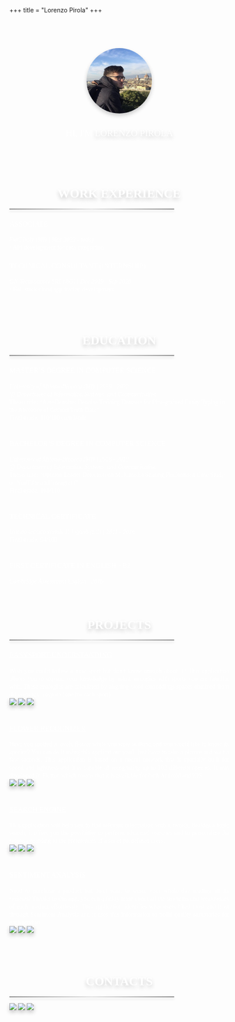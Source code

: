 +++
title = "Lorenzo Pirola"
+++
<style>
@import url('https://fonts.googleapis.com/css2?family=Roboto+Mono:ital,wght@0,300;0,400;0,500;0,600;0,700;1,400&display=swap');
</style>

<br>
<br>
<br>
<p align="center">
  <img style="box-shadow: 0 5px 10px rgb(0 0 0 / 0.2); width: 150px; height: 150px; border-radius: 50%;" src="avatar.jpg"/>
  <h2 class="pl-3 pr-3" style="text-align: center;"><span style="font-family:Roboto Mono; font-weight:300; color:white;">HI, I'M</span> <span style="font-family:Roboto Mono; font-weight:400; color:white; text-shadow: 0 5px 10px rgb(0 0 0 / 0.2);">LORENZO PIROLA</span></h2>
</p>
<br>
<br>
<br>


<a id="experience" style="text-decoration: none; top: -120px; display: block; position: relative; visibility: hidden;" ></a>
  <h1 style="text-align: center; text-shadow: 0 5px 10px rgb(0 0 0 / 0.2);">
    <span style="font-family:Roboto Mono; font-weight:600; color:white;">WORK EXPERIENCE</span>
  </h1>

<hr width="75%" style="
border: 0;
    height: 1px;
    box-shadow: 0 5px 5px rgb(0 0 0 / 0.2);
    background-image: linear-gradient(to right, rgba(255, 255, 255, 0), rgba(255, 255, 255, 0.75), rgba(255, 255, 255, 0));">


<div class="pl-3 pr-3 pt-2">
<h3><span style="font-family:Roboto Mono; font-weight:500; color:white;">ASSOCIATE</span></h3>
<span style="font-family:Roboto Mono; font-weight:300; font-style:italic; color:white;">PwC Italy (MI) | Mar 2022 - today</span>
<div class="text-justify pt-1">
<span style="font-family:Roboto Mono; font-weight:300; color:white;"> • API development for data integration</span><br>
</span>
</div>
</div>
<div class="pl-3 pr-3 pt-2">
<h3><span style="font-family:Roboto Mono; font-weight:500; color:white;">TECHNICAL CONSULTANT (INTERNSHIP)</span></h3>
<span style="font-family:Roboto Mono; font-weight:300; font-style:italic; color:white;">GN Technonomy SRL (BG) | Dec 2019 - Sep 2020</span>
<br>
<div class="text-justify pt-1">
<span style="font-family:Roboto Mono; font-weight:300; color:white;"> • Full stack cloud application development</span><br>
</span>
</div>
</div>
<br>
<br>
<br>


<a id="education" style="text-decoration: none; top: -120px; display: block; position: relative; visibility: hidden;" ></a>
  <h1 style="text-align: center; text-shadow: 0 5px 10px rgb(0 0 0 / 0.2);">
    <span style="font-family:Roboto Mono; font-weight:600; color:white;">EDUCATION</span>
  </h1>


<hr width="75%" style="
border: 0;
    height: 1px;
    box-shadow: 0 5px 5px rgb(0 0 0 / 0.2);
    background-image: linear-gradient(to right, rgba(255, 255, 255, 0), rgba(255, 255, 255, 0.75), rgba(255, 255, 255, 0));">


<div class="pl-3 pr-3 pt-2">
<h3><span style="font-family:Roboto Mono; font-weight:500; color:white;">MASTER’S DEGREE IN COMPUTER SCIENCE</span></h3>
<div class="text-justify pt-1">
<span style="font-family:Roboto Mono; font-weight:300; color:white; font-style:italic;">University of Milano-Bicocca (MI) | 2019 - 2022</span>
<br>
<span style="font-family:Roboto Mono; font-weight:300; color:white; font-style:italic;">@ Department of Informatics, Systems, and Communication</span>
<br>
<div class="pt-1">
<span style="font-family:Roboto Mono; font-weight:300; color:white;"> Thesis title: “AutoDenoise: Denoise Training Datasets for Fine-grained Entity Typing in the Abscence of Ground Truth Data”</span>
<br>
</div>
<div class="pt-1">
<span style="font-family:Roboto Mono; font-weight:300; color:white;">Final grade: 110/110 cum laude</span>
</div>
</div><br>

<h3><span style="font-family:Roboto Mono; font-weight:500; color:white;">BACHELOR’S DEGREE IN COMPUTER SCIENCE</span></h3>
<div class="text-justify pt-1">
<span style="font-family:Roboto Mono; font-weight:300; color:white; font-style:italic;">University of Milano-Bicocca (MI) | 2016 - 2019</span>
<br>
<span style="font-family:Roboto Mono; font-weight:300; color:white; font-style:italic;">@ Department of Informatics, Systems, and Communication</span>
<div class="pt-1">
<span style="font-family:Roboto Mono; font-weight:300; color:white;">Thesis title: “Opinion Leader Detection on Multimedia Sharing Platforms: a Case Study on YouTube and Instagram”</span>
<br>
</div>
<div class="pt-1">
<span style="font-family:Roboto Mono; font-weight:300; color:white;">Final grade: 108/110</span>
</div>
</div><br>

<h3><span style="font-family:Roboto Mono; font-weight:500; color:white;">TECHNICAL CERTIFICATE</span></h3>
<div class="text-justify pt-1">
<span style="font-family:Roboto Mono; font-weight:300; color:white; font-style:italic;">Istituto tecnico statale F. Viganò (LC) | 2011 - 2016</span>
<br>
<div class="pt-1">
<span style="font-family:Roboto Mono; font-weight:300; color:white;">Final grade: 94/100</span>
</div>
</div><br>

<h3><span style="font-family:Roboto Mono; font-weight:500; color:white;">FIRST CERTIFICATE IN ENGLISH - B2</span></h3>
<div class="text-justify">
<span style="font-family:Roboto Mono; font-weight:300; color:white; font-style:italic;">Cambridge Assessment English | 2016</span>
</div>
<div
<br>
<br>
<br>


<a id="projects" style="text-decoration: none; top: -120px; display: block; position: relative; visibility: hidden;" ></a>
  <h1 style="text-align: center; text-shadow: 0 5px 10px rgb(0 0 0 / 0.2);">
    <span style="font-family:Roboto Mono; font-weight:600; color:white;">PROJECTS</span>
  </h1>

<hr width="75%" style="
border: 0;
    height: 1px;
    box-shadow: 0 5px 5px rgb(0 0 0 / 0.2);
    background-image: linear-gradient(to right, rgba(255, 255, 255, 0), rgba(255, 255, 255, 0.75), rgba(255, 255, 255, 0));">

<a href="https://github.com/lpirola13/EasySport-Understanding" style=" color:white;">
  <h3><span style="text-decoration: underline; font-family:Roboto Mono; font-weight:500; color:white;" onMouseOver="this.style.color='#b92b27'" onMouseOut="this.style.color='white'">EASYSPORT-UNDERSTANDING</span></h3>
</a>
<div align="justify">
<span style="font-family:Roboto Mono; font-weight:300; color:white;">
  Wish you could follow a new sport but don't know enough about it? This application allows you to expand your knowledge by using analogies with sports you are familiar with. These analogies are calculated by aligning word embeddings spaces obtained from different text corpora (one for each sport).
</span>
</div>
<div class="row m-1 justify-content-center">
  <img class="m-1" style="box-shadow: 0 5px 10px rgb(0 0 0 / 0.2);" src="https://img.shields.io/badge/MADE%20WITH-Python-3776AB?style=for-the-badge&logo=python&logoColor=white">
  <img class="m-1" style="box-shadow: 0 5px 10px rgb(0 0 0 / 0.2);" src="https://img.shields.io/badge/MADE%20WITH-Streamlit%20-%23EE4D2A.svg?&style=for-the-badge&logo=Streamlit&logoColor=white">
  <img class="m-1" style="box-shadow: 0 5px 10px rgb(0 0 0 / 0.2);" src="https://img.shields.io/badge/MADE%20WITH-Elasticsearch%20-%2312D833.svg?&style=for-the-badge&logo=Elasticsearch&logoColor=white">
</div>
<br>



<a href="https://github.com/lpirola13/flower-recognizer-app" style="color:white;">
  <h3><span style="text-decoration: underline; font-family:Roboto Mono; font-weight:500; color:white;" onMouseOver="this.style.color='#b92b27'" onMouseOut="this.style.color='white'">FLOWER RECOGNIZER</span></h3>
</a>
<div align="justify">
<span style="font-family:Roboto Mono; font-weight:300; color:white;">
  Have you spotted a lovely flower while you were walking and you would like to know its species? You can do it using this application: you'll just have to take a picture and wait a few seconds. This application is based on a neural network that is specially built for speed and lightness and it is capable of recognizing up to 102 different species. It was developed in Flutter, which means that it is available for both Android and iOS.
</span>
</div>
<div class="row m-1 justify-content-center">
  <img class="m-1" style="box-shadow: 0 5px 10px rgb(0 0 0 / 0.2);" src="https://img.shields.io/badge/MADE%20WITH-Flutter-3776AB?style=for-the-badge&logo=flutter&logoColor=white">
  <img class="m-1" style="box-shadow: 0 5px 10px rgb(0 0 0 / 0.2);" src="https://img.shields.io/badge/MADE%20WITH-Firebase%20-%23FF6F00.svg?&style=for-the-badge&logo=firebase&logoColor=white">
  <img class="m-1" style="box-shadow: 0 5px 10px rgb(0 0 0 / 0.2);" src="https://img.shields.io/badge/MADE%20WITH-Tensorflow-EEBF24.svg?&style=for-the-badge&logo=Tensorflow&logoColor=white">
</div>
<br>

<a href="https://github.com/lpirola13/search-engine" style=" color:white;">
  <h3><span style="text-decoration: underline; font-family:Roboto Mono; font-weight:500; color:white;" onMouseOver="this.style.color='#b92b27'" onMouseOut="this.style.color='white'">SEARCH ENGINE</span></h3>
</a>
<div align="justify">
<span style=" font-family:Roboto Mono; font-weight:300; color:white;">
  This application will help you to find relevant information within tweets. Besides a basic search, it offers you the possibility to perform advanced searches and to personalize the results according to the preferences of a set of predefined users. 
</span>
</div>
<div class="row m-1 justify-content-center">
  <img class="m-1" style="box-shadow: 0 5px 10px rgb(0 0 0 / 0.2);" src="https://img.shields.io/badge/MADE%20WITH-Java-ED8B00?style=for-the-badge&logo=java&logoColor=white">
  <img class="m-1" style="box-shadow: 0 5px 10px rgb(0 0 0 / 0.2);" src="https://img.shields.io/badge/MADE%20WITH-Spring-6DB33F?style=for-the-badge&logo=spring&logoColor=white">
  <img class="m-1" style="box-shadow: 0 5px 10px rgb(0 0 0 / 0.2);" src="https://img.shields.io/badge/MADE%20WITH-Elasticsearch%20-%2312D833.svg?&style=for-the-badge&logo=Elasticsearch&logoColor=white)">
</div>
<br>

<a href="https://github.com/lpirola13/sentiment-analysis" style=" color:white;">
  <h3><span style="text-decoration: underline; font-family:Roboto Mono; font-weight:500; color:white; " onMouseOver="this.style.color='#b92b27'" onMouseOut="this.style.color='white'">SENTIMENT ANALYSIS</span></h3>
</a>
<div align="justify">
<span style="font-family:Roboto Mono; font-weight:300; color:white;">
  Need to purchase a product but don't want to waste your whole day reading all its reviews? Thanks to this app, you can quickly learn about all the strengths and weaknesses of each product effortlessly. This application identifies what users liked most and least through Sentiment Analysis and it uses this information to build quality-summaries for each product.
</span>
</div>
<div class="row m-1 justify-content-center">
  <img class="m-1" style="box-shadow: 0 5px 10px rgb(0 0 0 / 0.2);" src="https://img.shields.io/badge/MADE%20WITH-Python-3776AB?style=for-the-badge&logo=python&logoColor=white">
  <img class="m-1" style="box-shadow: 0 5px 10px rgb(0 0 0 / 0.2);" src="https://img.shields.io/badge/MADE%20WITH-Dash%20-%23EE4D2A.svg?&style=for-the-badge&logo=Plotly&logoColor=white">
  <img class="m-1" style="box-shadow: 0 5px 10px rgb(0 0 0 / 0.2);" src="https://img.shields.io/badge/MADE%20WITH-Elasticsearch%20-%2312D833.svg?&style=for-the-badge&logo=Elasticsearch&logoColor=white">
</div>
<br>
<br>
<br>


<a id="contacts" style="text-decoration: none; top: -120px; display: block; position: relative; visibility: hidden;" ></a>
  <h1 style="text-align: center; text-shadow: 0 5px 10px rgb(0 0 0 / 0.2);">
    <span style="font-family:Roboto Mono; font-weight:600; color:white;">CONTACTS</span>
  </h1>

<hr width="75%" style="
border: 0;
    height: 1px;
    box-shadow: 0 5px 5px rgb(0 0 0 / 0.2);
    background-image: linear-gradient(to right, rgba(255, 255, 255, 0), rgba(255, 255, 255, 0.75), rgba(255, 255, 255, 0));">

<div class="row m-1 justify-content-center">
  <a href="https://github.com/lpirola13"><img class="m-1" style="box-shadow: 0 5px 10px rgb(0 0 0 / 0.2);" src="https://img.shields.io/badge/FIND%20ME%20ON-GitHub-000000?style=for-the-badge&logo=github&logoColor=white"></a>
  <a href="https://www.linkedin.com/in/lorenzo-pirola-230275197"><img class="m-1" style="box-shadow: 0 5px 10px rgb(0 0 0 / 0.2);" src="https://img.shields.io/badge/FIND%20ME%20ON-LinkedIn%20-%230e76a8.svg?&style=for-the-badge&logo=linkedin&logoColor=white"></a>
  <a href="mailto:lorenzopirola@icloud.com"><img class="m-1" style="box-shadow: 0 5px 10px rgb(0 0 0 / 0.2);" src="https://img.shields.io/badge/CONTACT%20ME-Mail%20-%23FF0000.svg?&style=for-the-badge&logo=gmail&logoColor=white"></a>
</div>

<br>
<br>
<br>

</div>
